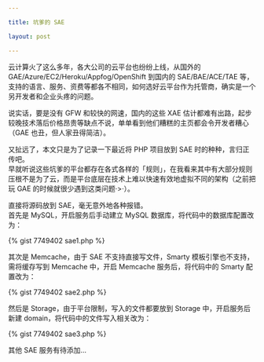 ```yaml
---

title: 坑爹的 SAE

layout: post

---
```

云计算火了这么多年，各大公司的云平台也纷纷上线，从国外的 GAE/Azure/EC2/Heroku/Appfog/OpenShift 到国内的 SAE/BAE/ACE/TAE 等，支持的语言、服务、资费等都各不相同，如何选好云平台作为托管商，确实是一个另开发者和企业头疼的问题。

说实话，要是没有 GFW 和较快的网速，国内的这些 XAE 估计都难有出路，起步较晚技术落后价格昂贵等缺点不说，单单看到他们糟糕的主页都会令开发者糟心（GAE 也丑，但人家丑得简洁）。

又扯远了，本文只是为了记录一下最近将 PHP 项目放到 SAE 时的种种，言归正传吧。  
早就听说这些坑爹的平台都存在各式各样的「规则」，在我看来其中有大部分规则压根不是为了云，而是平台底层在技术上难以快速有效地虚拟不同的架构（之前把玩 GAE 的时候就很少遇到这类问题·>·）。

直接将源码放到 SAE，毫无意外地各种报错。  
首先是 MySQL，开启服务后手动建立 MySQL 数据库，将代码中的数据库配置改为：

{% gist 7749402 sae1.php %}

其次是 Memcache，由于 SAE 不支持直接写文件，Smarty 模板引擎也不支持，需将缓存写到 Memcache 中，开启 Memcache 服务后，将代码中的 Smarty 配置改为：

{% gist 7749402 sae2.php %}

然后是 Storage，由于平台限制，写入的文件都要放到 Storage 中，开启服务后新建 domain，将代码中的文件写入相关改为：

{% gist 7749402 sae3.php %}

其他 SAE 服务有待添加...